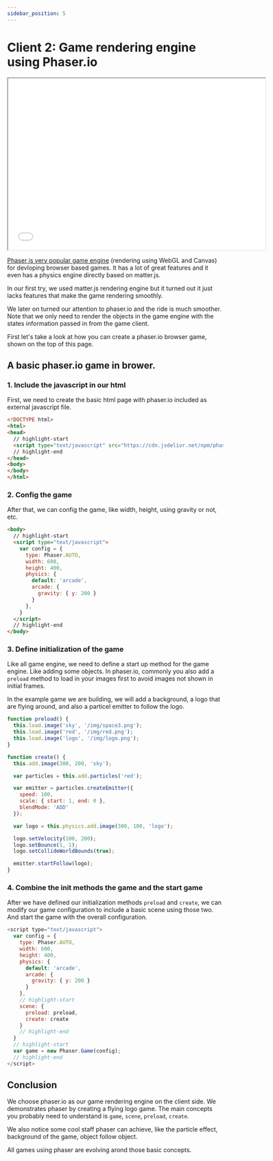 ```yaml
---
sidebar_position: 5
---
```


# Client 2: Game rendering engine using Phaser.io
<iframe src="/html/phaser-example-1.html" width="600" height="400" scrolling="no" style={{overflow: "hidden"}}></iframe>

[Phaser is very popular game engine](https://phaser.io/) (rendering using WebGL and Canvas) for devloping browser based games.
It has a lot of great features and it even has a physics engine directly based on matter.js.

In our first try, we used matter.js rendering engine but it turned out it just lacks features that make the game rendering smoothly.

We later on turned our attention to phaser.io and the ride is much smoother. Note that we only need to render the objects
in the game engine with the states information passed in from the game client.

First let's take a look at how you can create a phaser.io browser game, shown on the top of this page.

## A basic phaser.io game in brower.
### 1. Include the javascript in our html
First, we need to create the basic html page with phaser.io included as external javascript file.

```html title="Include phaser.io javascript libary"
<!DOCTYPE html>
<html>
<head>
  // highlight-start
  <script type="text/javascript" src="https://cdn.jsdelivr.net/npm/phaser@3.15.1/dist/phaser-arcade-physics.min.js"></script>
  // highlight-end
</head>
<body>
</body>
</html>
```

### 2. Config the game
After that, we can config the game, like width, height, using gravity or not, etc.

```html title="Config phaser game engine"
<body>
  // highlight-start
  <script type="text/javascript">
    var config = {
      type: Phaser.AUTO,
      width: 600,
      height: 400,
      physics: {
        default: 'arcade',
        arcade: {
          gravity: { y: 200 }
        }
      },
    }
  </script>
  // highlight-end
</body>
```

### 3. Define initialization of the game
Like all game engine, we need to define a start up method for the game engine. Like adding some objects.
In phaser.io, commonly you also add a `preload` method to load in your images first to avoid images not shown in initial frames.

In the example game we are building, we will add a background, a logo that are flying around, and also a particel emitter to follow the logo.

```js title="Game initialization"
function preload() {
  this.load.image('sky', '/img/space3.png');
  this.load.image('red', '/img/red.png');
  this.load.image('logo', '/img/logo.png');
}

function create() {
  this.add.image(300, 200, 'sky');

  var particles = this.add.particles('red');

  var emitter = particles.createEmitter({
    speed: 100,
    scale: { start: 1, end: 0 },
    blendMode: 'ADD'
  });

  var logo = this.physics.add.image(300, 100, 'logo');

  logo.setVelocity(100, 200);
  logo.setBounce(1, 1);
  logo.setCollideWorldBounds(true);

  emitter.startFollow(logo);
}
```

### 4. Combine the init methods the game and the start game
After we have defined our initialization methods `preload` and `create`, we can modify our game configuration to include a basic scene
using those two. And start the game with the overall configuration.

```js title="Modify game configuration and start"
<script type="text/javascript">
  var config = {
    type: Phaser.AUTO,
    width: 600,
    height: 400,
    physics: {
      default: 'arcade',
      arcade: {
        gravity: { y: 200 }
      }
    },
    // highlight-start
    scene: {
      preload: preload,
      create: create
    }
    // highlight-end
  }
  // highlight-start
  var game = new Phaser.Game(config);
  // highlight-end
</script>
```

## Conclusion
We choose phaser.io as our game rendering engine on the client side. We demonstrates phaser by creating a flying logo game.
The main concepts you probably need to understand is `game`, `scene`, `preload`, `create`.

We also notice some cool staff phaser can achieve, like the particle effect, background of the game, object follow object.

All games using phaser are evolving arond those basic concepts.